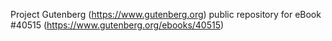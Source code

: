 Project Gutenberg (https://www.gutenberg.org) public repository for eBook #40515 (https://www.gutenberg.org/ebooks/40515)
